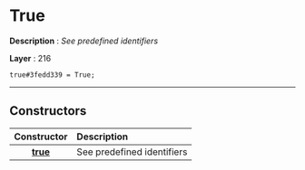 # True

**Description** : *See predefined identifiers*

**Layer** : 216

```tl
true#3fedd339 = True;
```

---

## Constructors

| Constructor | Description |
| :---: | :--- |
| [**true**](constructor/true) | See predefined identifiers |